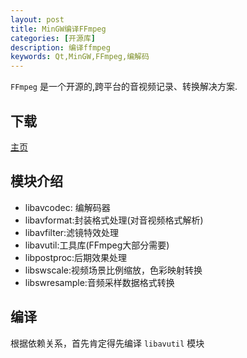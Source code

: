 ```yaml
---
layout: post
title: MinGW编译FFmpeg
categories: [开源库]
description: 编译ffmpeg
keywords: Qt,MinGW,FFmpeg,编解码
---
```


`FFmpeg` 是一个开源的,跨平台的音视频记录、转换解决方案.

## 下载

[主页](http://ffmpeg.org/)


## 模块介绍

- libavcodec: 编解码器
- libavformat:封装格式处理(对音视频格式解析)
- libavfilter:滤镜特效处理
- libavutil:工具库(FFmpeg大部分需要)
- libpostproc:后期效果处理
- libswscale:视频场景比例缩放，色彩映射转换
- libswresample:音频采样数据格式转换


## 编译

根据依赖关系，首先肯定得先编译 `libavutil` 模块